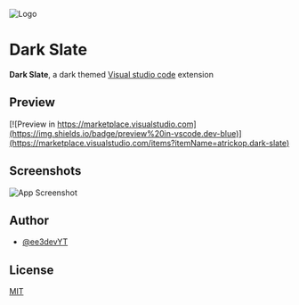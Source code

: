 
![Logo](https://cdn.discordapp.com/attachments/873587493008715856/936999013708886016/1643468278129.png)

# Dark Slate
**Dark Slate**, a dark themed [Visual studio code]() extension
## Preview

[![Preview in https://marketplace.visualstudio.com](https://img.shields.io/badge/preview%20in-vscode.dev-blue)](https://marketplace.visualstudio.com/items?itemName=atrickop.dark-slate)

## Screenshots

![App Screenshot](https://cdn.discordapp.com/attachments/873587493008715856/937003877075648512/unknown.png)


## Author

- [@ee3devYT](https://www.github.com/ee3devYT)


## License

[MIT](https://choosealicense.com/licenses/mit/)

